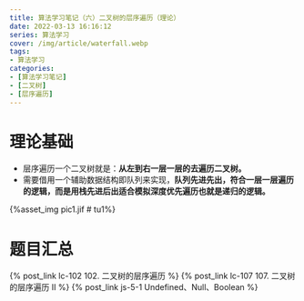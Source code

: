 ```yaml
---
title: 算法学习笔记（六）二叉树的层序遍历（理论）
date: 2022-03-13 16:16:12
series: 算法学习
cover: /img/article/waterfall.webp
tags:
- 算法学习
categories:
- [算法学习笔记]
- [二叉树]
- [层序遍历]
---
```


# 理论基础

* 层序遍历一个二叉树就是：**从左到右一层一层的去遍历二叉树。**
* 需要借用一个辅助数据结构即队列来实现，**队列先进先出，符合一层一层遍历的逻辑，而是用栈先进后出适合模拟深度优先遍历也就是递归的逻辑。**

{%asset_img pic1.jif # tu1%}

# 题目汇总

{% post_link lc-102 102. 二叉树的层序遍历 %}
{% post_link lc-107 107. 二叉树的层序遍历 II %}
{% post_link js-5-1 Undefined、Null、Boolean %}